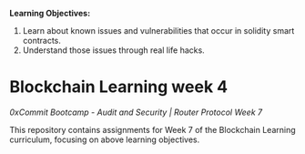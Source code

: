 **Learning Objectives:**
1. Learn about known issues and vulnerabilities that occur in solidity smart contracts.
2. Understand those issues through real life hacks.

# Blockchain Learning week 4
_0xCommit Bootcamp - Audit and Security | Router Protocol Week 7_

This repository contains assignments for Week 7 of the Blockchain Learning curriculum, focusing on above learning objectives.
